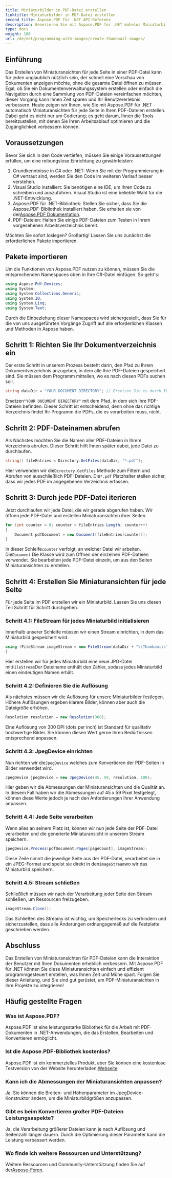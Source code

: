 ```yaml
---
title: Miniaturbilder in PDF-Datei erstellen
linktitle: Miniaturbilder in PDF-Datei erstellen
second_title: Aspose.PDF für .NET API-Referenz
description: Generieren Sie mit Aspose.PDF für .NET mühelos Miniaturbilder für jede Seite in Ihrer PDF-Datei. Verbessern Sie Ihre Dokumentvorschau.
type: docs
weight: 100
url: /de/net/programming-with-images/create-thumbnail-images/
---
```

## Einführung

Das Erstellen von Miniaturansichten für jede Seite in einer PDF-Datei kann für jeden unglaublich nützlich sein, der schnell eine Vorschau von Dokumenten anzeigen möchte, ohne die gesamte Datei öffnen zu müssen. Egal, ob Sie ein Dokumentenverwaltungssystem erstellen oder einfach die Navigation durch eine Sammlung von PDF-Dateien vereinfachen möchten, dieser Vorgang kann Ihnen Zeit sparen und Ihr Benutzererlebnis verbessern. Heute zeigen wir Ihnen, wie Sie mit Aspose.PDF für .NET automatisch Miniaturansichten für jede Seite in Ihren PDF-Dateien erstellen. Dabei geht es nicht nur um Codierung; es geht darum, Ihnen die Tools bereitzustellen, mit denen Sie Ihren Arbeitsablauf optimieren und die Zugänglichkeit verbessern können.

## Voraussetzungen

Bevor Sie sich in den Code vertiefen, müssen Sie einige Voraussetzungen erfüllen, um eine reibungslose Einrichtung zu gewährleisten:

1. Grundkenntnisse in C# oder .NET: Wenn Sie mit der Programmierung in C# vertraut sind, werden Sie den Code im weiteren Verlauf besser verstehen.
2. Visual Studio installiert: Sie benötigen eine IDE, um Ihren Code zu schreiben und auszuführen. Visual Studio ist eine beliebte Wahl für die .NET-Entwicklung.
3. Aspose.PDF für .NET-Bibliothek: Stellen Sie sicher, dass Sie die Aspose.PDF-Bibliothek installiert haben. Sie erhalten sie von der[Aspose.PDF Dokumentation](https://reference.aspose.com/pdf/net/).
4. PDF-Dateien: Halten Sie einige PDF-Dateien zum Testen in Ihrem vorgesehenen Arbeitsverzeichnis bereit.

Möchten Sie sofort loslegen? Großartig! Lassen Sie uns zunächst die erforderlichen Pakete importieren.

## Pakete importieren

Um die Funktionen von Aspose.PDF nutzen zu können, müssen Sie die entsprechenden Namespaces oben in Ihre C#-Datei einfügen. So geht's:

```csharp
using Aspose.Pdf.Devices;
using System;
using System.Collections.Generic;
using System.IO;
using System.Linq;
using System.Text;
```

Durch die Einbeziehung dieser Namespaces wird sichergestellt, dass Sie für die von uns ausgeführten Vorgänge Zugriff auf alle erforderlichen Klassen und Methoden in Aspose haben.

## Schritt 1: Richten Sie Ihr Dokumentverzeichnis ein

Der erste Schritt in unserem Prozess besteht darin, den Pfad zu Ihrem Dokumentverzeichnis anzugeben, in dem alle Ihre PDF-Dateien gespeichert sind. Sie müssen dem Programm mitteilen, wo es nach diesen PDFs suchen soll. 

```csharp
string dataDir = "YOUR DOCUMENT DIRECTORY"; // Ersetzen Sie es durch Ihren tatsächlichen Verzeichnispfad.
```

 Ersetzen`"YOUR DOCUMENT DIRECTORY"` mit dem Pfad, in dem sich Ihre PDF-Dateien befinden. Dieser Schritt ist entscheidend, denn ohne das richtige Verzeichnis findet Ihr Programm die PDFs, die es verarbeiten muss, nicht.

## Schritt 2: PDF-Dateinamen abrufen

Als Nächstes möchten Sie die Namen aller PDF-Dateien in Ihrem Verzeichnis abrufen. Dieser Schritt hilft Ihnen später dabei, jede Datei zu durchlaufen. 

```csharp
string[] fileEntries = Directory.GetFiles(dataDir, "*.pdf");
```

 Hier verwenden wir die`Directory.GetFiles` Methode zum Filtern und Abrufen von ausschließlich PDF-Dateien. Die`*.pdf` Platzhalter stellen sicher, dass wir jedes PDF im angegebenen Verzeichnis erfassen. 

## Schritt 3: Durch jede PDF-Datei iterieren

Jetzt durchlaufen wir jede Datei, die wir gerade abgerufen haben. Wir öffnen jede PDF-Datei und erstellen Miniaturansichten ihrer Seiten. 

```csharp
for (int counter = 0; counter < fileEntries.Length; counter++)
{
    Document pdfDocument = new Document(fileEntries[counter]);
}
```

 In dieser Schleife`counter` verfolgt, an welcher Datei wir arbeiten. Die`Document` Die Klasse wird zum Öffnen der einzelnen PDF-Dateien verwendet. Sie bearbeiten jede PDF-Datei einzeln, um aus den Seiten Miniaturansichten zu erstellen.

## Schritt 4: Erstellen Sie Miniaturansichten für jede Seite

Für jede Seite im PDF erstellen wir ein Miniaturbild. Lassen Sie uns diesen Teil Schritt für Schritt durchgehen.

### Schritt 4.1: FileStream für jedes Miniaturbild initialisieren

Innerhalb unserer Schleife müssen wir einen Stream einrichten, in dem das Miniaturbild gespeichert wird.

```csharp
using (FileStream imageStream = new FileStream(dataDir + "\\Thumbanils" + counter.ToString() + "_" + pageCount + ".jpg", FileMode.Create))
{
```

 Hier erstellen wir für jedes Miniaturbild eine neue JPG-Datei mit`FileStream`Der Dateiname enthält den Zähler, sodass jedes Miniaturbild einen eindeutigen Namen erhält.

### Schritt 4.2: Definieren Sie die Auflösung

Als nächstes müssen wir die Auflösung für unsere Miniaturbilder festlegen. Höhere Auflösungen ergeben klarere Bilder, können aber auch die Dateigröße erhöhen.

```csharp
Resolution resolution = new Resolution(300);
```

Eine Auflösung von 300 DPI (dots per inch) ist Standard für qualitativ hochwertige Bilder. Sie können diesen Wert gerne Ihren Bedürfnissen entsprechend anpassen.

### Schritt 4.3: JpegDevice einrichten

 Nun richten wir die`JpegDevice` welches zum Konvertieren der PDF-Seiten in Bilder verwendet wird.

```csharp
JpegDevice jpegDevice = new JpegDevice(45, 59, resolution, 100);
```

Hier geben wir die Abmessungen der Miniaturansichten und die Qualität an. In diesem Fall haben wir die Abmessungen auf 45 x 59 Pixel festgelegt, können diese Werte jedoch je nach den Anforderungen Ihrer Anwendung anpassen.

### Schritt 4.4: Jede Seite verarbeiten

Wenn alles an seinem Platz ist, können wir nun jede Seite der PDF-Datei verarbeiten und die generierte Miniaturansicht in unserem Stream speichern.

```csharp
jpegDevice.Process(pdfDocument.Pages[pageCount], imageStream);
```

 Diese Zeile nimmt die jeweilige Seite aus der PDF-Datei, verarbeitet sie in ein JPEG-Format und speist sie direkt in den`imageStream`wo wir das Miniaturbild speichern.

### Schritt 4.5: Stream schließen

Schließlich müssen wir nach der Verarbeitung jeder Seite den Stream schließen, um Ressourcen freizugeben.

```csharp
imageStream.Close();
```

Das Schließen des Streams ist wichtig, um Speicherlecks zu verhindern und sicherzustellen, dass alle Änderungen ordnungsgemäß auf die Festplatte geschrieben werden.

## Abschluss

Das Erstellen von Miniaturansichten für PDF-Dateien kann die Interaktion der Benutzer mit Ihren Dokumenten erheblich verbessern. Mit Aspose.PDF für .NET können Sie diese Miniaturansichten einfach und effizient programmgesteuert erstellen, was Ihnen Zeit und Mühe spart. Folgen Sie dieser Anleitung, und Sie sind gut gerüstet, um PDF-Miniaturansichten in Ihre Projekte zu integrieren!

## Häufig gestellte Fragen

### Was ist Aspose.PDF?  
Aspose.PDF ist eine leistungsstarke Bibliothek für die Arbeit mit PDF-Dokumenten in .NET-Anwendungen, die das Erstellen, Bearbeiten und Konvertieren ermöglicht.

### Ist die Aspose.PDF-Bibliothek kostenlos?  
 Aspose.PDF ist ein kommerzielles Produkt, aber Sie können eine kostenlose Testversion von der Website herunterladen.[Webseite](https://releases.aspose.com/).

### Kann ich die Abmessungen der Miniaturansichten anpassen?  
Ja, Sie können die Breiten- und Höhenparameter im JpegDevice-Konstruktor ändern, um die Miniaturbildgrößen anzupassen.

### Gibt es beim Konvertieren großer PDF-Dateien Leistungsaspekte?  
Ja, die Verarbeitung größerer Dateien kann je nach Auflösung und Seitenzahl länger dauern. Durch die Optimierung dieser Parameter kann die Leistung verbessert werden.

### Wo finde ich weitere Ressourcen und Unterstützung?  
 Weitere Ressourcen und Community-Unterstützung finden Sie auf der[Aspose-Foren](https://forum.aspose.com/c/pdf/10).